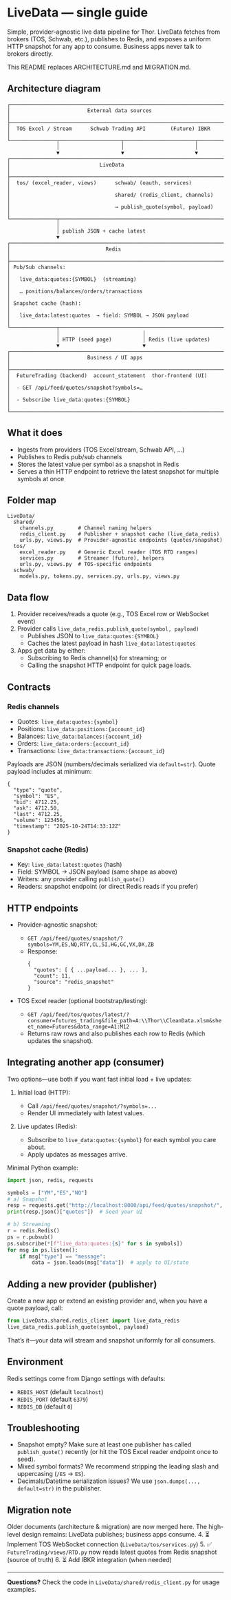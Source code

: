 # LiveData — single guide

Simple, provider-agnostic live data pipeline for Thor. LiveData fetches from brokers (TOS, Schwab, etc.), publishes to Redis, and exposes a uniform HTTP snapshot for any app to consume. Business apps never talk to brokers directly.

This README replaces ARCHITECTURE.md and MIGRATION.md.

## Architecture diagram

```
┌──────────────────────────────────────────────────────────────────────┐
│                         External data sources                        │
├──────────────────────────────────────────────────────────────────────┤
│  TOS Excel / Stream      Schwab Trading API        (Future) IBKR     │
└───────────────┬────────────────────┬───────────────────────┬─────────┘
                │                    │                       │
                ▼                    ▼                       ▼
┌──────────────────────────────────────────────────────────────────────┐
│                             LiveData                                 │
├──────────────────────────────────────────────────────────────────────┤
│  tos/ (excel_reader, views)      schwab/ (oauth, services)           │
│                                  shared/ (redis_client, channels)    │
│                                  → publish_quote(symbol, payload)    │
└───────────────┬──────────────────────────────────────────────────────┘
                │
                │ publish JSON + cache latest
                ▼
┌──────────────────────────────────────────────────────────────────────┐
│                               Redis                                  │
├──────────────────────────────────────────────────────────────────────┤
│ Pub/Sub channels:                                                    │
│   live_data:quotes:{SYMBOL}  (streaming)                             │
│   … positions/balances/orders/transactions                           │
│ Snapshot cache (hash):                                               │
│   live_data:latest:quotes  → field: SYMBOL → JSON payload            │
└───────────────┬──────────────────────────────────────────────────────┘
                │                           │
                │ HTTP (seed page)          │ Redis (live updates)
                ▼                           ▼
┌──────────────────────────────────────────────────────────────────────┐
│                         Business / UI apps                           │
├──────────────────────────────────────────────────────────────────────┤
│  FutureTrading (backend)  account_statement  thor-frontend (UI)      │
│  - GET /api/feed/quotes/snapshot?symbols=…                           │
│  - Subscribe live_data:quotes:{SYMBOL}                                │
└──────────────────────────────────────────────────────────────────────┘
```

## What it does

- Ingests from providers (TOS Excel/stream, Schwab API, …)
- Publishes to Redis pub/sub channels
- Stores the latest value per symbol as a snapshot in Redis
- Serves a thin HTTP endpoint to retrieve the latest snapshot for multiple symbols at once

## Folder map

```
LiveData/
  shared/
    channels.py        # Channel naming helpers
    redis_client.py    # Publisher + snapshot cache (live_data_redis)
    urls.py, views.py  # Provider-agnostic endpoints (quotes/snapshot)
  tos/
    excel_reader.py    # Generic Excel reader (TOS RTD ranges)
    services.py        # Streamer (future), helpers
    urls.py, views.py  # TOS-specific endpoints
  schwab/
    models.py, tokens.py, services.py, urls.py, views.py
```

## Data flow

1) Provider receives/reads a quote (e.g., TOS Excel row or WebSocket event)
2) Provider calls `live_data_redis.publish_quote(symbol, payload)`
   - Publishes JSON to `live_data:quotes:{SYMBOL}`
   - Caches the latest payload in hash `live_data:latest:quotes`
3) Apps get data by either:
   - Subscribing to Redis channel(s) for streaming; or
   - Calling the snapshot HTTP endpoint for quick page loads.

## Contracts

### Redis channels
- Quotes: `live_data:quotes:{symbol}`
- Positions: `live_data:positions:{account_id}`
- Balances: `live_data:balances:{account_id}`
- Orders: `live_data:orders:{account_id}`
- Transactions: `live_data:transactions:{account_id}`

Payloads are JSON (numbers/decimals serialized via `default=str`). Quote payload includes at minimum:

```
{
  "type": "quote",
  "symbol": "ES",
  "bid": 4712.25,
  "ask": 4712.50,
  "last": 4712.25,
  "volume": 123456,
  "timestamp": "2025-10-24T14:33:12Z"
}
```

### Snapshot cache (Redis)
- Key: `live_data:latest:quotes` (hash)
- Field: SYMBOL → JSON payload (same shape as above)
- Writers: any provider calling `publish_quote()`
- Readers: snapshot endpoint (or direct Redis reads if you prefer)

## HTTP endpoints

- Provider-agnostic snapshot:
  - `GET /api/feed/quotes/snapshot/?symbols=YM,ES,NQ,RTY,CL,SI,HG,GC,VX,DX,ZB`
  - Response:
    ```
    {
      "quotes": [ { ...payload... }, ... ],
      "count": 11,
      "source": "redis_snapshot"
    }
    ```

- TOS Excel reader (optional bootstrap/testing):
  - `GET /api/feed/tos/quotes/latest/?consumer=futures_trading&file_path=A:\\Thor\\CleanData.xlsm&sheet_name=Futures&data_range=A1:M12`
  - Returns raw rows and also publishes each row to Redis (which updates the snapshot).

## Integrating another app (consumer)

Two options—use both if you want fast initial load + live updates:

1) Initial load (HTTP):
   - Call `/api/feed/quotes/snapshot/?symbols=...`
   - Render UI immediately with latest values.

2) Live updates (Redis):
   - Subscribe to `live_data:quotes:{symbol}` for each symbol you care about.
   - Apply updates as messages arrive.

Minimal Python example:

```python
import json, redis, requests

symbols = ["YM","ES","NQ"]
# a) Snapshot
resp = requests.get("http://localhost:8000/api/feed/quotes/snapshot/", params={"symbols": ",".join(symbols)})
print(resp.json()["quotes"])  # Seed your UI

# b) Streaming
r = redis.Redis()
ps = r.pubsub()
ps.subscribe(*[f"live_data:quotes:{s}" for s in symbols])
for msg in ps.listen():
    if msg["type"] == "message":
        data = json.loads(msg["data"])  # apply to UI/state
```

## Adding a new provider (publisher)

Create a new app or extend an existing provider and, when you have a quote payload, call:

```python
from LiveData.shared.redis_client import live_data_redis
live_data_redis.publish_quote(symbol, payload)
```

That’s it—your data will stream and snapshot uniformly for all consumers.

## Environment

Redis settings come from Django settings with defaults:
- `REDIS_HOST` (default `localhost`)
- `REDIS_PORT` (default `6379`)
- `REDIS_DB`   (default `0`)

## Troubleshooting

- Snapshot empty? Make sure at least one publisher has called `publish_quote()` recently (or hit the TOS Excel reader endpoint once to seed).
- Mixed symbol formats? We recommend stripping the leading slash and uppercasing (`/ES` → `ES`).
- Decimals/Datetime serialization issues? We use `json.dumps(..., default=str)` in the publisher.

## Migration note

Older documents (architecture & migration) are now merged here. The high-level design remains: LiveData publishes; business apps consume.
4. ⏳ Implement TOS WebSocket connection (`LiveData/tos/services.py`)
5. ✅ `FutureTrading/views/RTD.py` now reads latest quotes from Redis snapshot (source of truth)
6. ⏳ Add IBKR integration (when needed)

---

**Questions?** Check the code in `LiveData/shared/redis_client.py` for usage examples.
